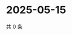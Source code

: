 # 2025-05-15

共 0 条

<!-- BEGIN ZHIHUVIDEO -->
<!-- 最后更新时间 Thu May 15 2025 02:14:25 GMT+0800 (China Standard Time) -->

<!-- END ZHIHUVIDEO -->

